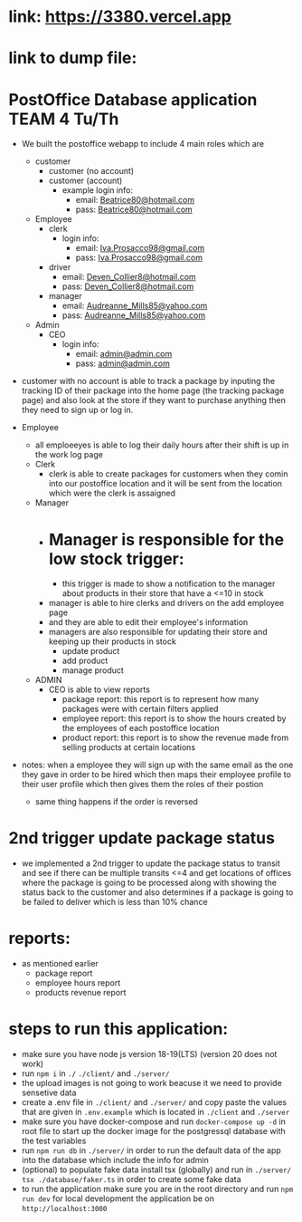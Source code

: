 
# link: https://3380.vercel.app
# link to dump file: 



# PostOffice Database application TEAM 4 Tu/Th
- We built the postoffice webapp to include 4 main roles which are 
  - customer
    - customer (no account)
    - customer (account) 
      - example login info:
        - email: Beatrice80@hotmail.com
        - pass: Beatrice80@hotmail.com
  - Employee
    - clerk
      - login info:
        - email: Iva.Prosacco98@gmail.com
        - pass: Iva.Prosacco98@gmail.com
    - driver
      - email: Deven_Collier8@hotmail.com
      - pass: Deven_Collier8@hotmail.com
    - manager
      - email: Audreanne_Mills85@yahoo.com
      - pass: Audreanne_Mills85@yahoo.com
  - Admin
    - CEO
      - login info:
        - email: admin@admin.com
        - pass: admin@admin.com
- customer with no account is able to track a package by inputing the tracking ID of their package into the home page (the tracking package page) and also look at the store if they want to purchase anything then they need to sign up or log in.

- Employee
  - all emploeeyes is able to log their daily hours after their shift is up in the work log page
  - Clerk
    - clerk is able to create packages for customers when they comin into our postoffice location and it will be sent from the location which were the clerk is assaigned
  - Manager
    - # Manager is responsible for the low stock trigger:
      -  this trigger is made to show a notification to the manager about products in their store that have a <=10 in stock
    - manager is able to hire clerks and drivers on the add employee page
    - and they are able to edit their employee's information
    - managers are also responsible for updating their store and keeping up their products in stock
      - update product
      - add product
      - manage product
  - ADMIN
    - CEO is able to view reports 
      - package report: this report is to represent how many packages were with certain filters applied
      - employee report: this report is to show the hours created by the employees of each postoffice location
      - product report: this report is to show the revenue made from selling products at certain locations
- notes: when a employee they will sign up with the same email as the one they gave in order to be hired which then maps their employee profile to their user profile which then gives them the roles of their postion
    - same thing happens if the order is reversed

# 2nd trigger update package status
- we implemented a 2nd trigger to update the package status to transit and see if there can be multiple transits <=4 and get locations of offices where the package is going to be processed along with showing the status back to the customer and also determines if a package is going to be failed to deliver which is less than 10% chance

# reports: 
  - as mentioned earlier 
    - package report
    - employee hours report
    - products revenue report

# steps to run this application:
  - make sure you have node js version 18-19(LTS) (version 20 does not work)
  - run `npm i` in `./` `./client/` and `./server/`
  - the upload images is not going to work beacuse it we need to provide sensetive data
  - create a .env file in `./client/` and `./server/` and copy paste the values that are given in `.env.example` which is located in `./client` and `./server`
  - make sure you have docker-compose and run `docker-compose up -d` in root file to start up the docker image for the postgressql database with the test variables
  - run `npm run db` in `./server/` in order to run the default data of the app into the database which include the info for admin
  - (optional) to populate fake data install tsx (globally) and run in `./server/` `tsx ./database/faker.ts` in order to create some fake data
  - to run the application make sure you are in the root directory and run `npm run dev` for local development the application be on `http://localhost:3000`
